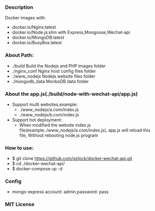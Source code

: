 ### Description
Docker images with:
- docker.io/Nginx:latest
- docker.io/Node.js:slim with Express,Mongoose,Wechat-api
- docker.io/MongoDB:latest
- docker.io/BusyBox:latest

### About Path:
- ./build						Build the Nodejs and PHP images folder
- ./nginx_conf			Nginx host config files folder
- ./www_nodejs			Nodejs website files folder
- ./mongodb_data		MonboDB data folder

### About the app.js(./build/node-with-wechat-api/app.js)
* Support multi websites,example:
  * ./www_nodejs/a.com/index.js
  * ./www_nodejs/b.com/index.js
* Support hot deployment:
  * When modified the website index.js file(example:./www_nodejs/a.com/index.js), app.js will reload this file, Without rebooting node.js program

### How to use:
- $ git clone https://github.com/gzlock/docker-wechat-api.git
- $ cd ./docker-wechat-api/
- $ docker-compose up -d

### Config
- mongo-express account: admin,password: pass

### MIT License
